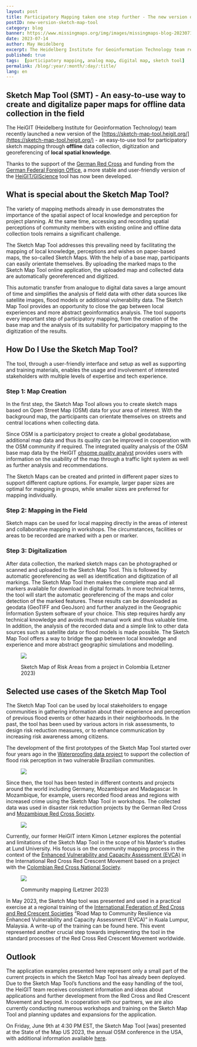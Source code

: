 ```yaml
---
layout: post
title: Participatory Mapping taken one step further - The new version of the Sketch Map Tool
postID: new-version-sketch-map-tool
category: blog
banner: https://www.missingmaps.org/img/images/missingmaps-blog-20230714_community_mapping.jpeg
date: 2023-07-14
author: May Heidelberg
excerpt: The Heidelberg Institute for Geoinformation Technology team recently launched a new version of the Skecth Map Tool - an easy-to-use tool for participatory sketch mapping through offline data collection, digitization and georeferencing of local spatial knowledge.
published: true
tags:  [participatory mapping, analog map, digital map, sketch tool]
permalink: /blog/:year/:month/:day/:title/
lang: en
---
```


## Sketch Map Tool (SMT) - An easy-to-use way to create and digitalize paper maps for offline data collection in the field

The HeiGIT (Heidelberg Institute for Geoinformation Technology) team recently launched a new version of the [https://sketch-map-tool.heigit.org/](https://sketch-map-tool.heigit.org/) - an easy-to-use tool for participatory sketch mapping through **offline** data collection, digitization and georeferencing of **local spatial knowledge**.

Thanks to the support of the [German Red Cross](https://www.drk.de/en/aid-worldwide/what-we-do-1/) and funding from the [German Federal Foreign Office](https://www.auswaertiges-amt.de/en), a more stable and user-friendly version of the [HeiGIT/GIScience](https://heigit.org/) tool has now been developed.

## What is special about the Sketch Map Tool?

The variety of mapping methods already in use demonstrates the importance of the spatial aspect of local knowledge and perception for project planning. At the same time, accessing and recording spatial perceptions of community members with existing online and offline data collection tools remains a significant challenge.

The Sketch Map Tool addresses this prevailing need by facilitating the mapping of local knowledge, perceptions and wishes on paper-based maps, the so-called Sketch Maps. With the help of a base map, participants can easily orientate themselves. By uploading the marked maps to the Sketch Map Tool online application, the uploaded map and collected data are automatically georeferenced and digitized.

This automatic transfer from analogue to digital data saves a large amount of time and simplifies the analysis of field data with other data sources like satellite images, flood models or additional vulnerability data. The Sketch Map Tool provides an opportunity to close the gap between local experiences and more abstract geoinformatics analysis. The tool supports every important step of participatory mapping, from the creation of the base map and the analysis of its suitability for participatory mapping to the digitization of the results.

## How Do I Use the Sketch Map Tool?

The tool, through a user-friendly interface and setup as well as supporting and training materials, enables the usage and involvement of interested stakeholders with multiple levels of expertise and tech experience.

### Step 1: Map Creation

In the first step, the Sketch Map Tool allows you to create sketch maps based on Open Street Map (OSM) data for your area of ​​interest. With the background map, the participants can orientate themselves on streets and central locations when collecting data.

Since OSM is a participatory project to create a global geodatabase, additional map data and thus its quality can be improved in cooperation with the OSM community if required. The integrated quality analysis of the OSM base map data by the HeiGIT [ohsome quality analyst](https://oqt.ohsome.org/) provides users with information on the usability of the map through a traffic light system as well as further analysis and recommendations.

The Sketch Maps can be created and printed in different paper sizes to support different capture options. For example, larger paper sizes are optimal for mapping in groups, while smaller sizes are preferred for mapping individually.

### Step 2: Mapping in the Field

Sketch maps can be used for local mapping directly in the areas of interest and collaborative mapping in workshops. The circumstances, facilities or areas to be recorded are marked with a pen or marker.

### Step 3: Digitalization

After data collection, the marked sketch maps can be photographed or scanned and uploaded to the Sketch Map Tool. This is followed by automatic georeferencing as well as identification and digitization of all markings. The Sketch Map Tool then makes the complete map and all markers available for download in digital formats.
In more technical terms, the tool will start the automatic georeferencing of the maps and color detection of the marked features. These results can be downloaded as geodata (GeoTIFF and GeoJson) and further analyzed in the Geographic Information System software of your choice.
This step requires hardly any technical knowledge and avoids much manual work and thus valuable time. In addition, the analysis of the recorded data and a simple link to other data sources such as satellite data or flood models is made possible. The Sketch Map Tool offers a way to bridge the gap between local knowledge and experience and more abstract geographic simulations and modelling.

<figure>
<img src="https://www.missingmaps.org/img/images/missingmaps-blog-20230714_map.png">
<p class="caption">Sketch Map of Risk Areas from a project in Colombia (Letzner 2023)</p>
</figure>

## Selected use cases of the Sketch Map Tool

The Sketch Map Tool can be used by local stakeholders to engage communities in gathering information about their experience and perception of previous flood events or other hazards in their neighborhoods. In the past, the tool has been used by various actors in risk assessments, to design risk reduction measures, or to enhance communication by increasing risk awareness among citizens.

The development of the first prototypes of the Sketch Map Tool started over four years ago in the [Waterproofing data project](https://www.geog.uni-heidelberg.de/gis/waterproofing.html) to support the collection of flood risk perception in two vulnerable Brazilian communities.

<figure>
<img src="https://www.missingmaps.org/img/images/missingmaps-blog-20230714_group.png">
</figure>

Since then, the tool has been tested in different contexts and projects around the world including Germany, Mozambique and Madagascar. In Mozambique, for example, users recorded flood areas and regions with increased crime using the Sketch Map Tool in workshops. The collected data was used in disaster risk reduction projects by the German Red Cross and [Mozambique Red Cross Society](https://piroi.croix-rouge.fr/piroi/members-of-piroi/mozambique-red-cross-society/?lang=en).

<figure>
<img src="https://www.missingmaps.org/img/images/missingmaps-blog-20230714_double.png">
</figure>

Currently, our former HeiGIT intern Kimon Letzner explores the potential and limitations of the Sketch Map Tool in the scope of his Master’s studies at Lund University. His focus is on the community mapping process in the context of the [Enhanced Vulnerability and Capacity Assessment (EVCA)](https://communityengagementhub.org/resource/evca-guide/) in the International Red Cross Red Crescent Movement based on a project with the [Colombian Red Cross National Society](https://www.cruzrojacolombiana.org/).

<figure>
<img src="https://www.missingmaps.org/img/images/missingmaps-blog-20230714_community_mapping.jpeg">
<p class="caption">Community mapping (Letzner 2023)</p>
</figure>

In May 2023, the Sketch Map tool was presented and used in a practical exercise at a regional training of the [International Federation of Red Cross and Red Crescent Societies](https://www.ifrc.org/) “Road Map to Community Resilience via Enhanced Vulnerability and Capacity Assessment (EVCA)” in Kuala Lumpur, Malaysia. A write-up of the training can be found here. This event represented another crucial step towards implementing the tool in the standard processes of the Red Cross Red Crescent Movement worldwide.

## Outlook

The application examples presented here represent only a small part of the current projects in which the Sketch Map Tool has already been deployed. Due to the Sketch Map Tool’s functions and the easy handling of the tool, the HeiGIT team receives consistent information and ideas about applications and further development from the Red Cross and Red Crescent Movement and beyond. In cooperation with our partners, we are also currently conducting numerous workshops and training on the Sketch Map Tool and planning updates and expansions for the application.

On Friday, June 9th at 4:30 PM EST, the Sketch Map Tool [was] presented at the State of the Map US 2023, the annual OSM conference in the USA, with additional information available [here](https://2023.stateofthemap.us/).

